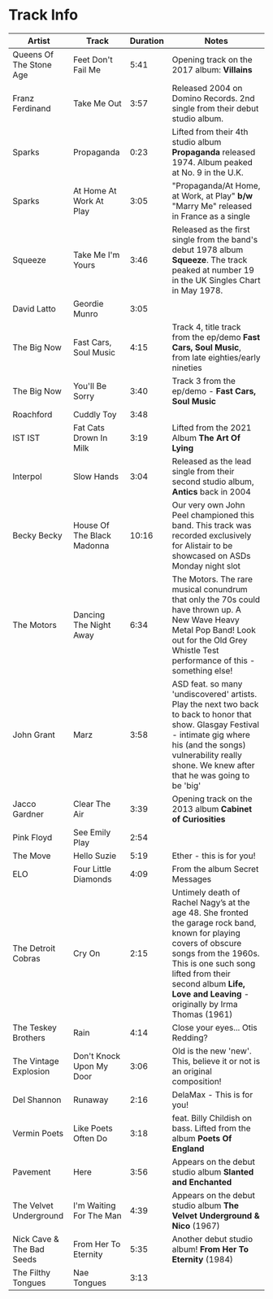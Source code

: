 # Track Info

| Artist                    | Track                      | Duration | Notes                                                                                                                                                                                                                                                         |
|---------------------------|----------------------------|----------|---------------------------------------------------------------------------------------------------------------------------------------------------------------------------------------------------------------------------------------------------------------|
| Queens Of The Stone Age   | Feet Don't Fail Me         | 5:41     | Opening track on the 2017 album: **Villains**                                                                                                                                                                                                                 |
| Franz Ferdinand           | Take Me Out                | 3:57     | Released 2004 on Domino Records. 2nd single from their debut studio album.                                                                                                                                                                                    |
| Sparks                    | Propaganda                 | 0:23     | Lifted from their 4th studio album **Propaganda** released 1974. Album peaked at No. 9 in the U.K.                                                                                                                                                            |
| Sparks                    | At Home At Work At Play    | 3:05     | "Propaganda/At Home, at Work, at Play" **b/w** "Marry Me" released in France as a single                                                                                                                                                                      |
| Squeeze                   | Take Me I'm Yours          | 3:46     | Released as the first single from the band's debut 1978 album **Squeeze**. The track peaked at number 19 in the UK Singles Chart in May 1978.                                                                                                                 |
| David Latto               | Geordie Munro              | 3:05     |                                                                                                                                                                                                                                                               |
| The Big Now               | Fast Cars, Soul Music      | 4:15     | Track 4, title track from the ep/demo **Fast Cars, Soul Music**, from late eighties/early nineties                                                                                                                                                            |
| The Big Now               | You'll Be Sorry            | 3:40     | Track 3 from the ep/demo - **Fast Cars, Soul Music**                                                                                                                                                                                                          |
| Roachford                 | Cuddly Toy                 | 3:48     |                                                                                                                                                                                                                                                               |
| IST IST                   | Fat Cats Drown In Milk     | 3:19     | Lifted from the 2021 Album **The Art Of Lying**                                                                                                                                                                                                               |
| Interpol                  | Slow Hands                 | 3:04     | Released as the lead single from their second studio album, **Antics** back in 2004                                                                                                                                                                           |
| Becky Becky               | House Of The Black Madonna | 10:16    | Our very own John Peel championed this band. This track was recorded exclusively for Alistair to be showcased on ASDs Monday night slot                                                                                                                       |
| The Motors                | Dancing The Night Away     | 6:34     | The Motors. The rare musical conundrum that only the 70s could have thrown up. A New Wave Heavy Metal Pop Band! Look out for the Old Grey Whistle Test performance of this - something else!                                                                  |
| John Grant                | Marz                       | 3:58     | ASD feat. so many 'undiscovered' artists. Play the next two back to back to honor that show. Glasgay Festival - intimate gig where his (and the songs) vulnerability really shone. We knew after that he was going to be 'big'                                |
| Jacco Gardner             | Clear The Air              | 3:39     | Opening track on the 2013 album **Cabinet of Curiosities**                                                                                                                                                                                                    |
| Pink Floyd                | See Emily Play             | 2:54     |                                                                                                                                                                                                                                                               |
| The Move                  | Hello Suzie                | 5:19     | Ether - this is for you!                                                                                                                                                                                                                                      |
| ELO                       | Four Little Diamonds       | 4:09     | From the album Secret Messages                                                                                                                                                                                                                                |
| The Detroit Cobras        | Cry On                     | 2:15     | Untimely death of Rachel Nagy’s at the age 48. She fronted the garage rock band, known for playing covers of obscure songs from the 1960s. This is one such song lifted from their second album **Life, Love and Leaving** - originally by Irma Thomas (1961) |
| The Teskey Brothers       | Rain                       | 4:14     | Close your eyes... Otis Redding?                                                                                                                                                                                                                              |
| The Vintage Explosion     | Don't Knock Upon My Door   | 3:06     | Old is the new 'new'. This, believe it or not is an original composition!                                                                                                                                                                                     |
| Del Shannon               | Runaway                    | 2:16     | DelaMax - This is for you!                                                                                                                                                                                                                                    |
| Vermin Poets              | Like Poets Often Do        | 3:18     | feat. Billy Childish on bass. Lifted from the album **Poets Of England**                                                                                                                                                                                      |
| Pavement                  | Here                       | 3:56     | Appears on the debut studio album **Slanted and Enchanted**                                                                                                                                                                                                   |
| The Velvet Underground    | I'm Waiting For The Man    | 4:39     | Appears on the debut studio album **The Velvet Underground & Nico** (1967)                                                                                                                                                                                    |
| Nick Cave & The Bad Seeds | From Her To Eternity       | 5:35     | Another debut studio album! **From Her To Eternity** (1984)                                                                                                                                                                                                   |
| The Filthy Tongues        | Nae Tongues                | 3:13     |                                                                                                                                                                                                                                                               |
